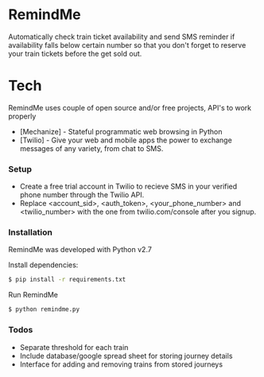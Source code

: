 # RemindMe
Automatically check train ticket availability and send SMS reminder if availability falls below certain number so that you don't forget to reserve your train tickets before the get sold out.

# Tech

RemindMe uses couple of open source and/or free projects, API's to work properly

  * [Mechanize] - Stateful programmatic web browsing in Python
  * [Twilio] - Give your web and mobile apps the power to exchange messages of any variety, from chat to SMS.

### Setup

- Create a free trial account in Twilio to recieve SMS in your verified phone number through the Twilio API. 
- Replace <account_sid>, <auth_token>, <your_phone_number> and <twilio_number> with the one from twilio.com/console after you signup.

### Installation

RemindMe was developed with Python v2.7

Install dependencies:

```sh
$ pip install -r requirements.txt
```

Run RemindMe

```sh
$ python remindme.py
```

### Todos

- Separate threshold for each train
- Include database/google spread sheet for storing journey details
- Interface for adding and removing trains from stored journeys